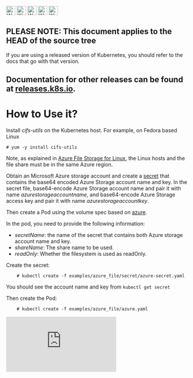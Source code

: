 <!-- BEGIN MUNGE: UNVERSIONED_WARNING -->

<!-- BEGIN STRIP_FOR_RELEASE -->

<img src="http://kubernetes.io/img/warning.png" alt="WARNING"
     width="25" height="25">
<img src="http://kubernetes.io/img/warning.png" alt="WARNING"
     width="25" height="25">
<img src="http://kubernetes.io/img/warning.png" alt="WARNING"
     width="25" height="25">
<img src="http://kubernetes.io/img/warning.png" alt="WARNING"
     width="25" height="25">
<img src="http://kubernetes.io/img/warning.png" alt="WARNING"
     width="25" height="25">

<h2>PLEASE NOTE: This document applies to the HEAD of the source tree</h2>

If you are using a released version of Kubernetes, you should
refer to the docs that go with that version.

Documentation for other releases can be found at
[releases.k8s.io](http://releases.k8s.io).
</strong>
--

<!-- END STRIP_FOR_RELEASE -->

<!-- END MUNGE: UNVERSIONED_WARNING -->

# How to Use it?

Install *cifs-utils* on the Kubernetes host. For example, on Fedora based Linux

    # yum -y install cifs-utils

Note, as explained in [Azure File Storage for Linux](https://azure.microsoft.com/en-us/documentation/articles/storage-how-to-use-files-linux/), the Linux hosts and the file share must be in the same Azure region.

Obtain an Microsoft Azure storage account and create a [secret](secret/azure-secret.yaml) that contains the base64 encoded Azure Storage account name and key. In the secret file, base64-encode Azure Storage account name and pair it with name *azurestorageaccountname*, and base64-encode Azure Storage access key and pair it with name *azurestorageaccountkey*.

Then create a Pod using the volume spec based on [azure](azure.yaml).

In the pod, you need to provide the following information:

- *secretName*:  the name of the secret that contains both Azure storage account name and key.
- *shareName*: The share name to be used.
- *readOnly*: Whether the filesystem is used as readOnly.

Create the secret:

```console
    # kubectl create -f examples/azure_file/secret/azure-secret.yaml
```

You should see the account name and key from `kubectl get secret`

Then create the Pod:

```console
    # kubectl create -f examples/azure_file/azure.yaml
```

<!-- BEGIN MUNGE: GENERATED_ANALYTICS -->
[![Analytics](https://kubernetes-site.appspot.com/UA-36037335-10/GitHub/examples/azure_file/README.md?pixel)]()
<!-- END MUNGE: GENERATED_ANALYTICS -->
